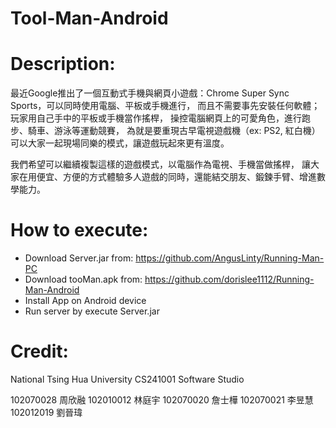 # Tool-Man-Android

# Description:

  最近Google推出了一個互動式手機與網頁小遊戲：Chrome Super Sync Sports，可以同時使用電腦、平板或手機進行，
  而且不需要事先安裝任何軟體；玩家用自己手中的平板或手機當作搖桿，
  操控電腦網頁上的可愛角色，進行跑步、騎車、游泳等運動競賽，
  為就是要重現古早電視遊戲機（ex: PS2, 紅白機）可以大家一起現場同樂的模式，讓遊戲玩起來更有溫度。
  
  我們希望可以繼續複製這樣的遊戲模式，以電腦作為電視、手機當做搖桿，
  讓大家在用便宜、方便的方式體驗多人遊戲的同時，還能結交朋友、鍛鍊手臂、增進數學能力。
  
  
# How to execute:
  
  + Download Server.jar from: https://github.com/AngusLinty/Running-Man-PC
  + Download tooMan.apk from: https://github.com/dorislee1112/Running-Man-Android
  + Install App on Android device
  + Run server by execute Server.jar
  

# Credit:
  
  National Tsing Hua University CS241001 Software Studio
  
  102070028 周欣融 
  102010012 林庭宇 
  102070020 詹士樺 
  102070021 李昱慧 
  102012019 劉晉瑋 
